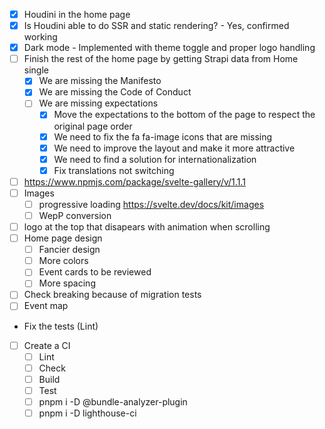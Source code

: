 - [x] Houdini in the home page
- [x] Is Houdini able to do SSR and static rendering? - Yes, confirmed working
- [x] Dark mode - Implemented with theme toggle and proper logo handling
- [ ] Finish the rest of the home page by getting Strapi data from Home single
  - [x] We are missing the Manifesto
  - [x] We are missing the Code of Conduct
  - [ ] We are missing expectations
    - [x] Move the expectations to the bottom of the page to respect the original page order
    - [x] We need to fix the fa fa-image icons that are missing
    - [x] We need to improve the layout and make it more attractive
    - [x] We need to find a solution for internationalization
    - [x] Fix translations not switching
- [ ] https://www.npmjs.com/package/svelte-gallery/v/1.1.1
- [ ] Images
  - [ ] progressive loading https://svelte.dev/docs/kit/images
  - [ ] WepP conversion
- [ ] logo at the top that disapears with animation when scrolling
- [ ] Home page design
  - [ ] Fancier design
  - [ ] More colors
  - [ ] Event cards to be reviewed
  - [ ] More spacing
- [ ] Check breaking because of migration tests
- [ ] Event map
- Fix the tests (Lint)
- [ ] Create a CI
  - [ ] Lint
  - [ ] Check
  - [ ] Build
  - [ ] Test
  - [ ] pnpm i -D @bundle-analyzer-plugin
  - [ ] pnpm i -D lighthouse-ci

